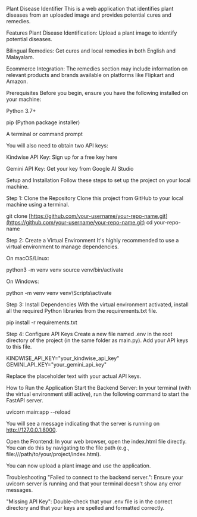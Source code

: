 Plant Disease Identifier
This is a web application that identifies plant diseases from an uploaded image and provides potential cures and remedies.

Features
Plant Disease Identification: Upload a plant image to identify potential diseases.

Bilingual Remedies: Get cures and local remedies in both English and Malayalam.

Ecommerce Integration: The remedies section may include information on relevant products and brands available on platforms like Flipkart and Amazon.

Prerequisites
Before you begin, ensure you have the following installed on your machine:

Python 3.7+

pip (Python package installer)

A terminal or command prompt

You will also need to obtain two API keys:

Kindwise API Key: Sign up for a free key here

Gemini API Key: Get your key from Google AI Studio

Setup and Installation
Follow these steps to set up the project on your local machine.

Step 1: Clone the Repository
Clone this project from GitHub to your local machine using a terminal.

git clone [https://github.com/your-username/your-repo-name.git](https://github.com/your-username/your-repo-name.git)
cd your-repo-name

Step 2: Create a Virtual Environment
It's highly recommended to use a virtual environment to manage dependencies.

On macOS/Linux:

python3 -m venv venv
source venv/bin/activate

On Windows:

python -m venv venv
venv\Scripts\activate

Step 3: Install Dependencies
With the virtual environment activated, install all the required Python libraries from the requirements.txt file.

pip install -r requirements.txt

Step 4: Configure API Keys
Create a new file named .env in the root directory of the project (in the same folder as main.py). Add your API keys to this file.

KINDWISE_API_KEY="your_kindwise_api_key"
GEMINI_API_KEY="your_gemini_api_key"

Replace the placeholder text with your actual API keys.

How to Run the Application
Start the Backend Server: In your terminal (with the virtual environment still active), run the following command to start the FastAPI server.

uvicorn main:app --reload

You will see a message indicating that the server is running on http://127.0.0.1:8000.

Open the Frontend: In your web browser, open the index.html file directly. You can do this by navigating to the file path (e.g., file:///path/to/your/project/index.html).

You can now upload a plant image and use the application.

Troubleshooting
"Failed to connect to the backend server.": Ensure your uvicorn server is running and that your terminal doesn't show any error messages.

"Missing API Key": Double-check that your .env file is in the correct directory and that your keys are spelled and formatted correctly.
